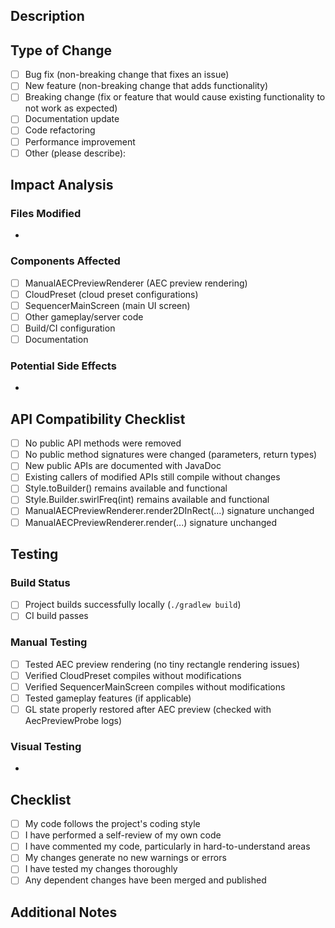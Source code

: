 ## Description
<!-- Provide a clear and concise description of the changes in this PR -->


## Type of Change
<!-- Mark the relevant option with an 'x' -->
- [ ] Bug fix (non-breaking change that fixes an issue)
- [ ] New feature (non-breaking change that adds functionality)
- [ ] Breaking change (fix or feature that would cause existing functionality to not work as expected)
- [ ] Documentation update
- [ ] Code refactoring
- [ ] Performance improvement
- [ ] Other (please describe):

## Impact Analysis
<!-- Analyze the impact of your changes on different parts of the codebase -->

### Files Modified
<!-- List the main files that were changed and why -->
- 

### Components Affected
<!-- List which components/modules are impacted by this change -->
- [ ] ManualAECPreviewRenderer (AEC preview rendering)
- [ ] CloudPreset (cloud preset configurations)
- [ ] SequencerMainScreen (main UI screen)
- [ ] Other gameplay/server code
- [ ] Build/CI configuration
- [ ] Documentation

### Potential Side Effects
<!-- Describe any potential side effects or areas that need extra attention -->
- 

## API Compatibility Checklist
<!-- Ensure backward compatibility for public APIs -->
- [ ] No public API methods were removed
- [ ] No public method signatures were changed (parameters, return types)
- [ ] New public APIs are documented with JavaDoc
- [ ] Existing callers of modified APIs still compile without changes
- [ ] Style.toBuilder() remains available and functional
- [ ] Style.Builder.swirlFreq(int) remains available and functional
- [ ] ManualAECPreviewRenderer.render2DInRect(...) signature unchanged
- [ ] ManualAECPreviewRenderer.render(...) signature unchanged

## Testing
<!-- Describe the testing you've done -->

### Build Status
- [ ] Project builds successfully locally (`./gradlew build`)
- [ ] CI build passes

### Manual Testing
- [ ] Tested AEC preview rendering (no tiny rectangle rendering issues)
- [ ] Verified CloudPreset compiles without modifications
- [ ] Verified SequencerMainScreen compiles without modifications
- [ ] Tested gameplay features (if applicable)
- [ ] GL state properly restored after AEC preview (checked with AecPreviewProbe logs)

### Visual Testing
<!-- If UI changes were made, include screenshots or describe visual tests -->
- 

## Checklist
<!-- Mark completed items with an 'x' -->
- [ ] My code follows the project's coding style
- [ ] I have performed a self-review of my own code
- [ ] I have commented my code, particularly in hard-to-understand areas
- [ ] My changes generate no new warnings or errors
- [ ] I have tested my changes thoroughly
- [ ] Any dependent changes have been merged and published

## Additional Notes
<!-- Any additional information, context, or screenshots -->

